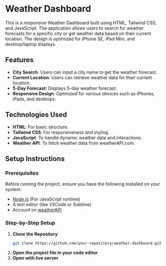 # Weather Dashboard

This is a responsive Weather Dashboard built using HTML, Tailwind CSS, and JavaScript. The application allows users to search for weather forecasts for a specific city or get weather data based on their current location. The design is optimized for iPhone SE, iPad Mini, and desktop/laptop displays.

## Features

- **City Search**: Users can input a city name to get the weather forecast.
- **Current Location**: Users can retrieve weather data for their current location.
- **5-Day Forecast**: Displays 5-day weather forecast.
- **Responsive Design**: Optimized for various devices such as iPhones, iPads, and desktops.

## Technologies Used

- **HTML**: For basic structure.
- **Tailwind CSS**: For responsiveness and styling.
- **JavaScript**: To handle dynamic weather data and interactions.
- **Weather API**: To fetch weather data from weatherAPI.com.

## Setup Instructions

### Prerequisites

Before running the project, ensure you have the following installed on your system:

- [Node.js](https://nodejs.org/) (For JavaScript runtime)
- A text editor (like VSCode or Sublime)
- Account on [weatherAPI](https://www.weatherapi.com/)

### Step-by-Step Setup

1. **Clone the Repository**
   ```bash
   git clone https://github.com/your-repository/weather-dashboard.git
2. **Open the project file in your code editor**
3. **Open with live server**